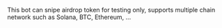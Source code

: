 This bot can snipe airdrop token for testing only, supports multiple chain network such as Solana, BTC, Ethereum, ...	
